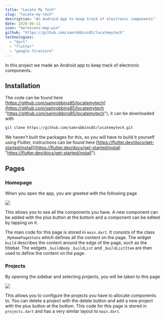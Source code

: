 ```yaml
---
title: "Locate My Tech"
slug: "locate-my-tech"
description: "An Android App to keep track of electronic components"
date: 2020-06-11
icon: "heroicons:map-pin"
github: "https://github.com/samrobbins85/locatemytech"
technologies:
  - "dart"
  - "flutter"
  - "google-firestore"
---
```


In this project we made an Android app to keep track of electronic components.

## Installation

The code can be found here [https://github.com/samrobbins85/locatemytech](https://github.com/samrobbins85/locatemytech "https://github.com/samrobbins85/locatemytech"), it can be downloaded with

```bash
git clone https://github.com/samrobbins85/locatemytech.git
```

We haven't built the packages for this, so you will have to build it yourself using Flutter, instructions can be found here [https://flutter.dev/docs/get-started/install](https://flutter.dev/docs/get-started/install "https://flutter.dev/docs/get-started/install").

## Pages

### Homepage

When you open the app, you are greeted with the following page

![](https://res.cloudinary.com/samrobbins/image/upload/q_auto/v1593442133/homepage_yn25xq.jpg)

This allows you to see all the components you have. A new component can be added with the plus button at the bottom and a component can be edited by tapping on it.

The main code for this page is stored in `main.dart`. It consists of the class `_MyHomePageState` which defines all the content on the page. The widget `build` describes the content around the edge of the page, such as the titlebar. The widgets `_buildBody` `_buildList` and `_buildListItem` are then used to define the content on the page.

### Projects

By opening the sidebar and selecting projects, you will be taken to this page

![](https://res.cloudinary.com/samrobbins/image/upload/q_auto/v1593444927/projects_btsq2d.jpg)

This allows you to configure the projects you have to allocate components to. You can delete a project with the delete button and add a new project with the plus button at the bottom. This code for this page is stored in `projects.dart` and has a very similar layout to `main.dart`.
